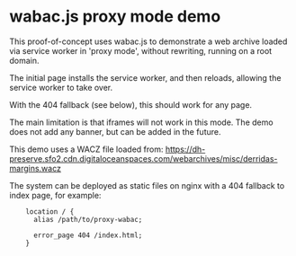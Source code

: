 # wabac.js proxy mode demo

This proof-of-concept uses wabac.js to demonstrate a web archive loaded via service worker in 'proxy mode', without rewriting, running on a root domain.

The initial page installs the service worker, and then reloads, allowing the service worker to take over.

With the 404 fallback (see below), this should work for any page.

The main limitation is that iframes will not work in this mode. The demo does not add any banner, but can be added in the future.

This demo uses a WACZ file loaded from: https://dh-preserve.sfo2.cdn.digitaloceanspaces.com/webarchives/misc/derridas-margins.wacz

The system can be deployed as static files on nginx with a 404 fallback to index page, for example:

```
    location / {
      alias /path/to/proxy-wabac;

      error_page 404 /index.html;
    }
```

